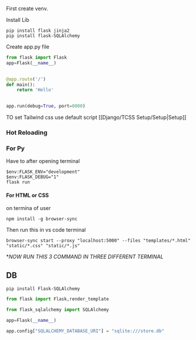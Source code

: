 First create venv.

Install Lib
```
pip install flask jinja2
pip install flask-SQLAlchemy
```

Create app.py file
```python
from flask import Flask
app=Flask(__name__)
  

@app.route('/')
def main():
    return 'Hello'

  
app.run(debug=True, port=8000)
```

TO set Tailwind css use default script [[Django/TCSS Setup/Setup|Setup]]

### Hot Reloading

### For Py
Have to after opening terminal
```
$env:FLASK_ENV="development"
$env:FLASK_DEBUG="1"
flask run 
```


#### For HTML or CSS
on termina of user
```
npm install -g browser-sync
```
Then run this in vs code terminal
```
browser-sync start --proxy "localhost:5000" --files "templates/*.html" "static/*.css" "static/*.js"
```

**NOW RUN THIS 3 COMMAND IN THREE DIFFERENT TERMINAL*

## DB
```
pip install Flask-SQLAlchemy
```
```python
from flask import Flask,render_template

from flask_sqlalchemy import SQLAlchemy

app=Flask(__name__)

app.config["SQLALCHEMY_DATABASE_URI"] = "sqlite:///store.db"
```